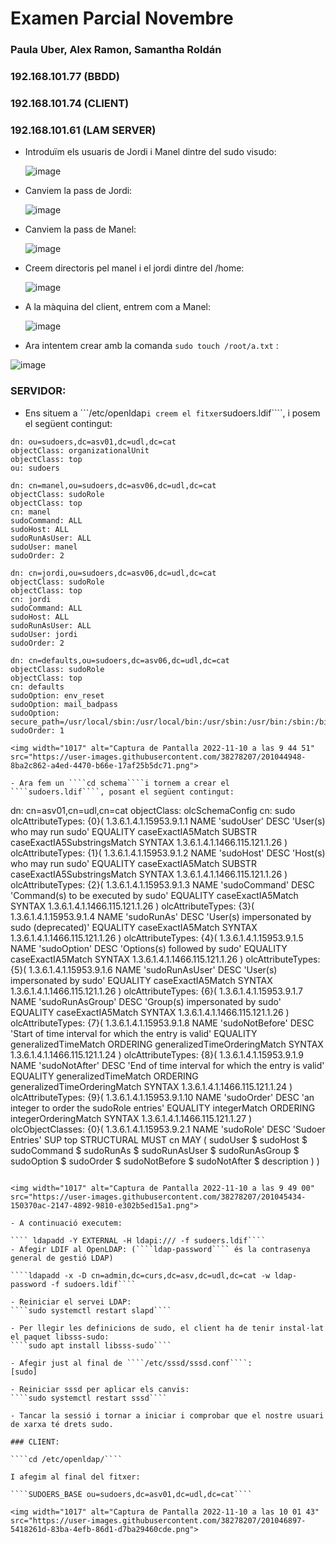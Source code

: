 # Examen Parcial Novembre

### Paula Uber, Alex Ramon, Samantha Roldán

### 192.168.101.77 (BBDD)
### 192.168.101.74 (CLIENT)
### 192.168.101.61 (LAM SERVER)

- Introduïm els usuaris de Jordi i Manel dintre del sudo visudo: 

  ![image](https://user-images.githubusercontent.com/79162978/200648345-57f479cd-febd-4324-9210-bae548c61e8c.png)

- Canviem la pass de Jordi: 

  ![image](https://user-images.githubusercontent.com/79162978/200648828-f4000d9b-63d7-4417-b0fd-f729c7c3f951.png)

- Canviem la pass de Manel: 

  ![image](https://user-images.githubusercontent.com/79162978/200649110-29e43095-1297-48b6-a4a2-0f3fe12ce659.png)
  
- Creem directoris pel manel i el jordi dintre del /home: 

  ![image](https://user-images.githubusercontent.com/79162978/200649749-253cfdf8-49a9-4a42-995c-4782cb6d0634.png)

- A la màquina del client, entrem com a Manel: 
  
  ![image](https://user-images.githubusercontent.com/79162978/200650143-38a9a1d6-3345-48d6-adb6-12c0f835ac12.png)

- Ara intentem crear amb la comanda ````sudo touch /root/a.txt```` : 

  
![image](https://user-images.githubusercontent.com/79162978/200890262-83f362c7-b2e9-44c3-9167-74a9b974e870.png)


### SERVIDOR:

- Ens situem a ```/etc/openldap```` i creem el fitxer ````sudoers.ldif````, i posem el següent contingut:

````
dn: ou=sudoers,dc=asv01,dc=udl,dc=cat
objectClass: organizationalUnit
objectClass: top
ou: sudoers

dn: cn=manel,ou=sudoers,dc=asv06,dc=udl,dc=cat
objectClass: sudoRole
objectClass: top
cn: manel
sudoCommand: ALL
sudoHost: ALL
sudoRunAsUser: ALL
sudoUser: manel
sudoOrder: 2

dn: cn=jordi,ou=sudoers,dc=asv06,dc=udl,dc=cat
objectClass: sudoRole
objectClass: top
cn: jordi
sudoCommand: ALL
sudoHost: ALL
sudoRunAsUser: ALL
sudoUser: jordi
sudoOrder: 2

dn: cn=defaults,ou=sudoers,dc=asv06,dc=udl,dc=cat
objectClass: sudoRole
objectClass: top
cn: defaults
sudoOption: env_reset
sudoOption: mail_badpass
sudoOption: secure_path=/usr/local/sbin:/usr/local/bin:/usr/sbin:/usr/bin:/sbin:/bin:/snap/bin
sudoOrder: 1

<img width="1017" alt="Captura de Pantalla 2022-11-10 a las 9 44 51" src="https://user-images.githubusercontent.com/38278207/201044948-8ba2c862-a4ed-4470-b66e-17af25b5dc71.png">

- Ara fem un ````cd schema````i tornem a crear el ````sudoers.ldif````, posant el següent contingut:

````
dn: cn=asv01,cn=udl,cn=cat
objectClass: olcSchemaConfig
cn: sudo
olcAttributeTypes: {0}( 1.3.6.1.4.1.15953.9.1.1 NAME 'sudoUser' DESC 'User(s) who may  run sudo' EQUALITY caseExactIA5Match SUBSTR caseExactIA5SubstringsMatch SYNTAX 1.3.6.1.4.1.1466.115.121.1.26 )
olcAttributeTypes: {1}( 1.3.6.1.4.1.15953.9.1.2 NAME 'sudoHost' DESC 'Host(s) who may run sudo' EQUALITY caseExactIA5Match SUBSTR caseExactIA5SubstringsMatch SYNTAX 1.3.6.1.4.1.1466.115.121.1.26 )
olcAttributeTypes: {2}( 1.3.6.1.4.1.15953.9.1.3 NAME 'sudoCommand' DESC 'Command(s) to be executed by sudo' EQUALITY caseExactIA5Match SYNTAX 1.3.6.1.4.1.1466.115.121.1.26 )
olcAttributeTypes: {3}( 1.3.6.1.4.1.15953.9.1.4 NAME 'sudoRunAs' DESC 'User(s) impersonated by sudo (deprecated)' EQUALITY caseExactIA5Match SYNTAX 1.3.6.1.4.1.1466.115.121.1.26 )
olcAttributeTypes: {4}( 1.3.6.1.4.1.15953.9.1.5 NAME 'sudoOption' DESC 'Options(s) followed by sudo' EQUALITY caseExactIA5Match SYNTAX 1.3.6.1.4.1.1466.115.121.1.26 )
olcAttributeTypes: {5}( 1.3.6.1.4.1.15953.9.1.6 NAME 'sudoRunAsUser' DESC 'User(s) impersonated by sudo' EQUALITY caseExactIA5Match SYNTAX 1.3.6.1.4.1.1466.115.121.1.26 )
olcAttributeTypes: {6}( 1.3.6.1.4.1.15953.9.1.7 NAME 'sudoRunAsGroup' DESC 'Group(s) impersonated by sudo' EQUALITY caseExactIA5Match SYNTAX 1.3.6.1.4.1.1466.115.121.1.26 )
olcAttributeTypes: {7}( 1.3.6.1.4.1.15953.9.1.8 NAME 'sudoNotBefore' DESC 'Start of time interval for which the entry is valid' EQUALITY generalizedTimeMatch ORDERING generalizedTimeOrderingMatch SYNTAX 1.3.6.1.4.1.1466.115.121.1.24 )
olcAttributeTypes: {8}( 1.3.6.1.4.1.15953.9.1.9 NAME 'sudoNotAfter' DESC 'End of time interval for which the entry is valid' EQUALITY generalizedTimeMatch ORDERING generalizedTimeOrderingMatch SYNTAX 1.3.6.1.4.1.1466.115.121.1.24 )
olcAttributeTypes: {9}( 1.3.6.1.4.1.15953.9.1.10 NAME 'sudoOrder' DESC 'an integer to order the sudoRole entries' EQUALITY integerMatch ORDERING integerOrderingMatch SYNTAX 1.3.6.1.4.1.1466.115.121.1.27 )
olcObjectClasses: {0}( 1.3.6.1.4.1.15953.9.2.1 NAME 'sudoRole' DESC 'Sudoer Entries' SUP top STRUCTURAL MUST cn MAY ( sudoUser $ sudoHost $ sudoCommand $ sudoRunAs $ sudoRunAsUser $ sudoRunAsGroup $ sudoOption $ sudoOrder $ sudoNotBefore $ sudoNotAfter $ description ) )

````

<img width="1017" alt="Captura de Pantalla 2022-11-10 a las 9 49 00" src="https://user-images.githubusercontent.com/38278207/201045434-150370ac-2147-4892-9810-e302b5ed15a1.png">

- A continuació executem:

```` ldapadd -Y EXTERNAL -H ldapi:/// -f sudoers.ldif````
- Afegir LDIF al OpenLDAP: (````ldap-password```` és la contrasenya general de gestió LDAP)

````ldapadd -x -D cn=admin,dc=curs,dc=asv,dc=udl,dc=cat -w ldap-password -f sudoers.ldif````

- Reiniciar el servei LDAP:
````sudo systemctl restart slapd````

- Per llegir les definicions de sudo, el client ha de tenir instal·lat el paquet libsss-sudo:
````sudo apt install libsss-sudo````

- Afegir just al final de ````/etc/sssd/sssd.conf````:
[sudo]

- Reiniciar sssd per aplicar els canvis:
````sudo systemctl restart sssd````

- Tancar la sessió i tornar a iniciar i comprobar que el nostre usuari de xarxa té drets sudo.

### CLIENT:

````cd /etc/openldap/````

I afegim al final del fitxer:

````SUDOERS_BASE ou=sudoers,dc=asv01,dc=udl,dc=cat````

<img width="1017" alt="Captura de Pantalla 2022-11-10 a las 10 01 43" src="https://user-images.githubusercontent.com/38278207/201046897-5418261d-83ba-4efb-86d1-d7ba29460cde.png">
